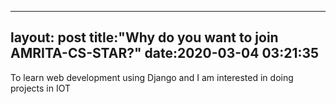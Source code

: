 ----
layout: post
title:"Why do you want to join AMRITA-CS-STAR?"
date:2020-03-04 03:21:35
----
To learn web development using Django and I am interested in doing projects in IOT
